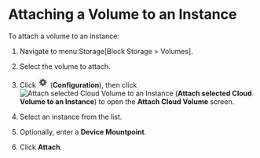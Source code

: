 # Attaching a Volume to an Instance

To attach a volume to an instance:

1.  Navigate to menu:Storage\[Block Storage \> Volumes\].

2.  Select the volume to attach.

3.  Click ![Configuration](/images/1847.png) (**Configuration**), then
    click ![Attach selected Cloud Volume to an
    Instance](/images/volume-icon.png) (**Attach selected Cloud Volume
    to an Instance**) to open the **Attach Cloud Volume** screen.

4.  Select an instance from the list.

5.  Optionally, enter a **Device Mountpoint**.

6.  Click **Attach**.
